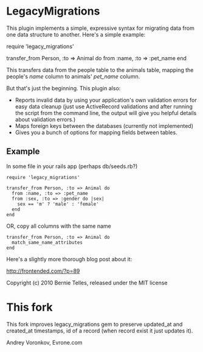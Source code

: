 # LegacyMigrations

This plugin implements a simple, expressive syntax for migrating data from one data 
structure to another. Here's a simple example:

  require 'legacy_migrations'

  transfer_from Person, :to => Animal do
    from :name, :to => :pet_name
  end

This transfers data from the people table to the animals table,
mapping the people's _name_ column to animals' _pet\_name_ column.

But that's just the beginning. This plugin also:

* Reports invalid data by using your application's own validation errors for easy data cleanup
  (just use ActiveRecord validations and after running the script from
  the command line, the output will give you helpful details about validation errors.)
* Maps foreign keys between the databases (currently not implemented)
* Gives you a bunch of options for mapping fields between tables.

## Example

In some file in your rails app (perhaps db/seeds.rb?)

    require 'legacy_migrations'

    transfer_from Person, :to => Animal do
      from :name, :to => :pet_name
      from :sex, :to => :gender do |sex|
        sex == 'm' ? 'male' : 'female'
      end
    end


OR, copy all columns with the same name

    transfer_from Person, :to => Animal do
      match_same_name_attributes
    end

Here's a slightly more thorough blog post about it:

http://frontended.com/?p=89

Copyright (c) 2010 Bernie Telles, released under the MIT license

# This fork

This fork improves legacy_migrations gem to preserve updated_at and created_at timestamps, id of a record (when record exist it just updates it).

Andrey Voronkov, Evrone.com
